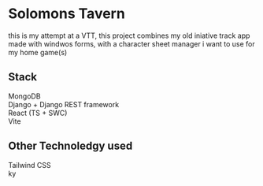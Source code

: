 # Solomons Tavern
this is my attempt at a VTT, this project combines my old iniative track app made with windwos forms, with a character sheet manager i want to use for my home game(s)  

## Stack
MongoDB  
Django + Django REST framework  
React (TS + SWC)  
Vite

## Other Technoledgy used
Tailwind CSS  
ky  
